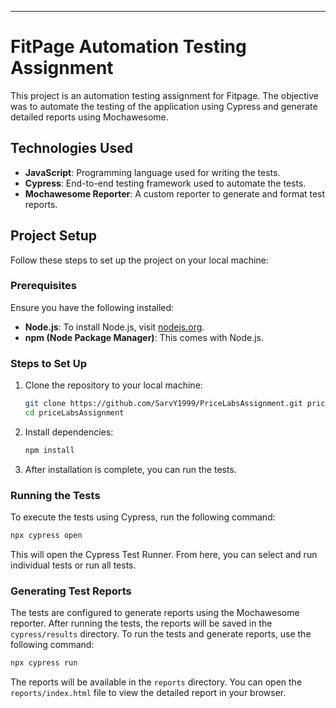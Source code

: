 

---

# FitPage Automation Testing Assignment

This project is an automation testing assignment for Fitpage. The objective was to automate the testing of the application using Cypress and generate detailed reports using Mochawesome.

## Technologies Used

- **JavaScript**: Programming language used for writing the tests.
- **Cypress**: End-to-end testing framework used to automate the tests.
- **Mochawesome Reporter**: A custom reporter to generate and format test reports.

## Project Setup

Follow these steps to set up the project on your local machine:

### Prerequisites

Ensure you have the following installed:

- **Node.js**: To install Node.js, visit [nodejs.org](https://nodejs.org/).
- **npm (Node Package Manager)**: This comes with Node.js.

### Steps to Set Up

1. Clone the repository to your local machine:

   ```bash
   git clone https://github.com/SarvY1999/PriceLabsAssignment.git priceLabsAssignment
   cd priceLabsAssignment
   ```

2. Install dependencies:

   ```bash
   npm install
   ```

3. After installation is complete, you can run the tests.

### Running the Tests

To execute the tests using Cypress, run the following command:

```bash
npx cypress open
```

This will open the Cypress Test Runner. From here, you can select and run individual tests or run all tests.

### Generating Test Reports

The tests are configured to generate reports using the Mochawesome reporter. After running the tests, the reports will be saved in the `cypress/results` directory. To run the tests and generate reports, use the following command:

```bash
npx cypress run
```

The reports will be available in the `reports` directory. You can open the `reports/index.html` file to view the detailed report in your browser.
